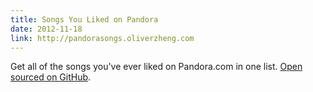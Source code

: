 ```yaml
---
title: Songs You Liked on Pandora
date: 2012-11-18
link: http://pandorasongs.oliverzheng.com
---
```


Get all of the songs you've ever liked on Pandora.com in one list. [Open sourced
on GitHub][github].

  [github]: https://github.com/oliverzheng/pandorasongs
